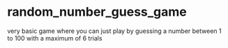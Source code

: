 # random_number_guess_game
very basic game where you can just play by guessing a number between 1 to 100 with a maximum of 6 trials
